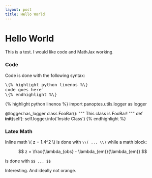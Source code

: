 ```yaml
---
layout: post
title: Hello World
---
```


# Hello World

This is a test. I would like code and MathJax working.

### Code

Code is done with the following syntax:

<pre>
\{% highlight python linenos %\}
code goes here`  
\{% endhighlight %\}
</pre>

{% highlight python linenos %}
import panoptes.utils.logger as logger


@logger.has_logger
class FooBar():
  """ This class is FooBar! """
  def __init__(self):
    self.logger.info('Inside Class')
{% endhighlight %}


### Latex Math

Inline math \\( z = 1.4^2 \\) is done with `\\( ... \\)` while a math block:

$$ z = \frac{\lambda_{obs} - \lambda_{em}}{\lambda_{em}} $$

is done with `$$ ... $$`

Interesting. And ideally not orange.

